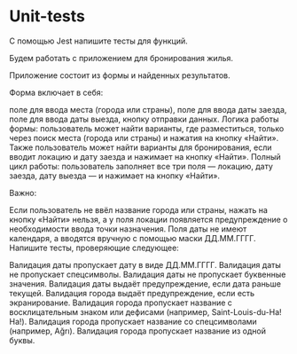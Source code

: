 # Unit-tests
С помощью Jest напишите тесты для функций.

Будем работать с приложением для бронирования жилья. 

Приложение состоит из формы и найденных результатов.

Форма включает в себя:

поле для ввода места (города или страны),
поле для ввода даты заезда,
поле для ввода даты выезда,
кнопку отправки данных.
Логика работы формы: пользователь может найти варианты, где разместиться, только через поиск места (города или страны) и нажатия на кнопку «Найти». Также пользователь может найти варианты для бронирования, если вводит локацию и дату заезда и нажимает на кнопку «Найти». Полный цикл работы: пользователь заполняет все три поля — локацию, дату заезда, дату выезда — и нажимает на кнопку «Найти».

Важно:

Если пользователь не ввёл название города или страны, нажать на кнопку «Найти» нельзя, а у поля локации появляется предупреждение о необходимости ввода точки назначения.
Поля даты не имеют календаря, а вводятся вручную с помощью маски ДД.ММ.ГГГГ.
Напишите тесты, проверяющие следующее:

Валидация даты пропускает дату в виде ДД.ММ.ГГГГ.
Валидация даты не пропускает спецсимволы.
Валидация даты не пропускает буквенные значения.
Валидация даты выдаёт предупреждение, если дата раньше текущей.
Валидация города выдаёт предупреждение, если есть экранирование.
Валидация города пропускает название с восклицательным знаком или дефисами (например, Saint-Louis-du-Ha! Ha!).
Валидация города пропускает название со спецсимволами (например, Ağrı).
Валидация города пропускает название из одной буквы.